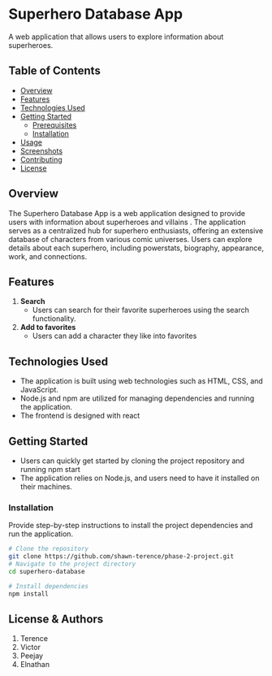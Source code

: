 # Superhero Database App

A web application that allows users to explore information about superheroes.

## Table of Contents

- [Overview](#overview)
- [Features](#features)
- [Technologies Used](#technologies-used)
- [Getting Started](#getting-started)
  - [Prerequisites](#prerequisites)
  - [Installation](#installation)
- [Usage](#usage)
- [Screenshots](#screenshots)
- [Contributing](#contributing)
- [License](#license)

## Overview

The Superhero Database App is a web application designed to provide users with  information about superheroes and villains . The application serves as a centralized hub for superhero enthusiasts, offering an extensive database of characters from various comic universes. Users can explore details about each superhero, including powerstats, biography, appearance, work, and connections.

## Features

1. **Search**
   - Users can search for their favorite superheroes using the search functionality.
2. **Add to favorites**
   - Users can add a character they like into favorites

## Technologies Used
 - The application is built using web technologies such as HTML, CSS, and JavaScript.
- Node.js and npm are utilized for managing dependencies and running the application.
- The frontend is designed with react


## Getting Started
- Users can quickly get started by cloning the project repository and running npm start
- The application relies on Node.js, and users need to have it installed on their machines.

### Installation

Provide step-by-step instructions to install the project dependencies and run the application.

```bash
# Clone the repository
git clone https://github.com/shawn-terence/phase-2-project.git
# Navigate to the project directory
cd superhero-database

# Install dependencies
npm install

```
## License & Authors
1. Terence
2. Victor
3. Peejay
4. Elnathan